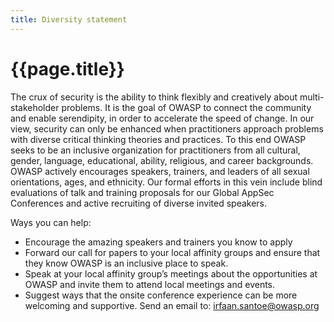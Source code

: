 ```yaml
---
title: Diversity statement
---
```


# {{page.title}}

The crux of security is the ability to think flexibly and creatively about multi-stakeholder problems. It is the goal of OWASP to connect the community and enable serendipity, in order to accelerate the speed of change. In our view, security can only be enhanced when practitioners approach problems with diverse critical thinking theories and practices. To this end OWASP seeks to be an inclusive organization for practitioners from all cultural, gender, language, educational, ability, religious, and career backgrounds.  OWASP actively encourages speakers, trainers, and leaders of all sexual orientations, ages, and ethnicity.  Our formal efforts in this vein include blind evaluations of talk and training proposals for our Global AppSec Conferences and active recruiting of diverse invited speakers.

Ways you can help:

* Encourage the amazing speakers and trainers you know to apply
* Forward our call for papers to your local affinity groups and ensure that they know OWASP is an inclusive place to speak.
* Speak at your local affinity group’s meetings about the opportunities at OWASP and invite them to attend local meetings and events.
* Suggest ways that the onsite conference experience can be more welcoming and supportive. Send an email to: [irfaan.santoe@owasp.org](mailto:irfaan.santoe@owasp.org)
